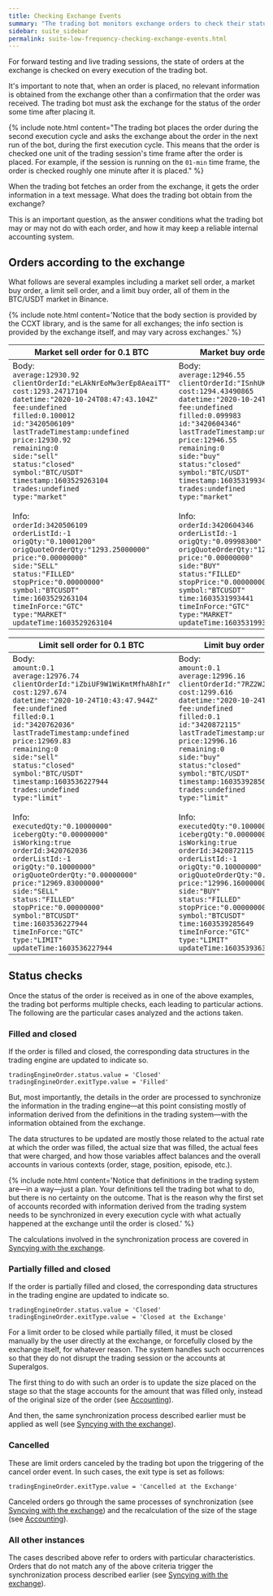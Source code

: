```yaml
---
title: Checking Exchange Events
summary: "The trading bot monitors exchange orders to check their status analyzing multiple possible scenarios."
sidebar: suite_sidebar
permalink: suite-low-frequency-checking-exchange-events.html
---
```


For forward testing and live trading sessions, the state of orders at the exchange is checked on every execution of the trading bot.

It's important to note that, when an order is placed, no relevant information is obtained from the exchange other than a confirmation that the order was received. The trading bot must ask the exchange for the status of the order some time after placing it. 

{% include note.html content="The trading bot places the order during the second execution cycle and asks the exchange about the order in the next run of the bot, during the first execution cycle. This means that the order is checked one unit of the trading session's time frame after the order is placed. For example, if the session is running on the ```01-min``` time frame, the order is checked roughly one minute after it is placed." %}

When the trading bot fetches an order from the exchange, it gets the order information in a text message. What does the trading bot obtain from the exchange?

This is an important question, as the answer conditions what the trading bot may or may not do with each order, and how it may keep a reliable internal accounting system.

## Orders according to the exchange

What follows are several examples including a market sell order, a market buy order, a limit sell order, and a limit buy order, all of them in the BTC/USDT market in Binance.

{% include note.html content='Notice that the body section is provided by the CCXT library, and is the same for all exchanges; the info section is provided by the exchange itself, and may vary across exchanges.' %}

<table>
    <thead>
        <tr>
            <th>Market sell order for 0.1 BTC</th>
            <th>Market buy order for 0.1 BTC</th>
        </tr>
    </thead>
    <tbody>
        <tr>
            <td>
Body:
<code>
average:12930.92
clientOrderId:"eLAkNrEoMw3erEp8AeaiTT"
cost:1293.24717104
datetime:"2020-10-24T08:47:43.104Z"
fee:undefined
filled:0.100012
id:"3420506109"
lastTradeTimestamp:undefined
price:12930.92
remaining:0
side:"sell"
status:"closed"
symbol:"BTC/USDT"
timestamp:1603529263104
trades:undefined
type:"market"
</code>
<br/>
Info:
<code>
orderId:3420506109
orderListId:-1
origQty:"0.10001200"
origQuoteOrderQty:"1293.25000000"
price:"0.00000000"
side:"SELL"
status:"FILLED"
stopPrice:"0.00000000"
symbol:"BTCUSDT"
time:1603529263104
timeInForce:"GTC"
type:"MARKET"
updateTime:1603529263104
</code>
            </td>
            <td>
Body:
<code>
average:12946.55
clientOrderId:"ISnhUKi1BxsJdWL1sQ8XmJ"
cost:1294.43490865
datetime:"2020-10-24T09:33:13.441Z"
fee:undefined
filled:0.099983
id:"3420604346"
lastTradeTimestamp:undefined
price:12946.55
remaining:0
side:"buy"
status:"closed"
symbol:"BTC/USDT"
timestamp:1603531993441
trades:undefined
type:"market"
</code>
<br/>
Info:
<code>
orderId:3420604346
orderListId:-1
origQty:"0.09998300"
origQuoteOrderQty:"1294.44000000"
price:"0.00000000"
side:"BUY"
status:"FILLED"
stopPrice:"0.00000000"
symbol:"BTCUSDT"
time:1603531993441
timeInForce:"GTC"
type:"MARKET"
updateTime:1603531993441
</code>
            </td>
        </tr>
    </tbody>
</table>

<table>
    <thead>
        <tr>
            <th>Limit sell order for 0.1 BTC</th>
            <th>Limit buy order for 0.1 BTC</th>
        </tr>
    </thead>
    <tbody>
        <tr>
            <td>
Body:
<code>
amount:0.1
average:12976.74
clientOrderId:"iZbiUF9W1WiKmtMfhA8hIr"
cost:1297.674
datetime:"2020-10-24T10:43:47.944Z"
fee:undefined
filled:0.1
id:"3420762036"
lastTradeTimestamp:undefined
price:12969.83
remaining:0
side:"sell"
status:"closed"
symbol:"BTC/USDT"
timestamp:1603536227944
trades:undefined
type:"limit"
</code>
<br/>
Info:
<code>
executedQty:"0.10000000"
icebergQty:"0.00000000"
isWorking:true
orderId:3420762036
orderListId:-1
origQty:"0.10000000"
origQuoteOrderQty:"0.00000000"
price:"12969.83000000"
side:"SELL"
status:"FILLED"
stopPrice:"0.00000000"
symbol:"BTCUSDT"
time:1603536227944
timeInForce:"GTC"
type:"LIMIT"
updateTime:1603536227944
</code>
            </td>
            <td>
Body:
<code>
amount:0.1
average:12996.16
clientOrderId:"7RZ2WJDMO5uaUOkvgJhqru"
cost:1299.616
datetime:"2020-10-24T11:34:45.649Z"
fee:undefined
filled:0.1
id:"3420872115"
lastTradeTimestamp:undefined
price:12996.16
remaining:0
side:"buy"
status:"closed"
symbol:"BTC/USDT"
timestamp:1603539285649
trades:undefined
type:"limit"
</code>
<br/>
Info:
<code>
executedQty:"0.10000000"
icebergQty:"0.00000000"
isWorking:true
orderId:3420872115
orderListId:-1
origQty:"0.10000000"
origQuoteOrderQty:"0.00000000"
price:"12996.16000000"
side:"BUY"
status:"FILLED"
stopPrice:"0.00000000"
symbol:"BTCUSDT"
time:1603539285649
timeInForce:"GTC"
type:"LIMIT"
updateTime:1603539363997
</code>
            </td>
        </tr>
    </tbody>
</table>

## Status checks

Once the status of the order is received as in one of the above examples, the trading bot performs multiple checks, each leading to particular actions. The following are the particular cases analyzed and the actions taken.

### Filled and closed

If the order is filled and closed, the corresponding data structures in the trading engine are updated to indicate so.

```
tradingEngineOrder.status.value = 'Closed'
tradingEngineOrder.exitType.value = 'Filled'
```

But, most importantly, the details in the order are processed to synchronize the information in the trading engine&mdash;at this point consisting mostly of information derived from the definitions in the trading system&mdash;with the information obtained from the exchange. 

The data structures to be updated are mostly those related to the actual rate at which the order was filled, the actual size that was filled, the actual fees that were charged, and how those variables affect balances and the overall accounts in various contexts (order, stage, position, episode, etc.).

{% include note.html content='Notice that definitions in the trading system are&mdash;in a way&mdash;just a plan. Your definitions tell the trading bot what to do, but there is no certainty on the outcome. That is the reason why the first set of accounts recorded with information derived from the trading system needs to be synchronized in every execution cycle with what actually happened at the exchange until the order is closed.' %}

The calculations involved in the synchronization process are covered in [Syncying with the exchange](suite-low-frequency-syncing-with-the-exchange.html).

### Partially filled and closed

If the order is partially filled and closed, the corresponding data structures in the trading engine are updated to indicate so.

```
tradingEngineOrder.status.value = 'Closed'
tradingEngineOrder.exitType.value = 'Closed at the Exchange'
```

For a limit order to be closed while partially filled, it must be closed manually by the user directly at the exchange, or forcefully closed by the exchange itself, for whatever reason. The system handles such occurrences so that they do not disrupt the trading session or the accounts at Superalgos.

The first thing to do with such an order is to update the size placed on the stage so that the stage accounts for the amount that was filled only, instead of the original size of the order (see [Accounting](suite-low-frequency-accounting.html)). 

And then, the same synchronization process described earlier must be applied as well (see [Syncying with the exchange](suite-low-frequency-syncing-with-the-exchange.html)).

### Cancelled

These are limit orders canceled by the trading bot upon the triggering of the cancel order event. In such cases, the exit type is set as follows:

```
tradingEngineOrder.exitType.value = 'Cancelled at the Exchange'
```

Canceled orders go through the same processes of synchronization (see [Syncying with the exchange](suite-low-frequency-syncing-with-the-exchange.html)) and the recalculation of the size of the stage (see [Accounting](suite-low-frequency-accounting.html)).

### All other instances

The cases described above refer to orders with particular characteristics. Orders that do not match any of the above criteria trigger the synchronization process described earlier (see [Syncying with the exchange](suite-low-frequency-syncing-with-the-exchange.html)).
